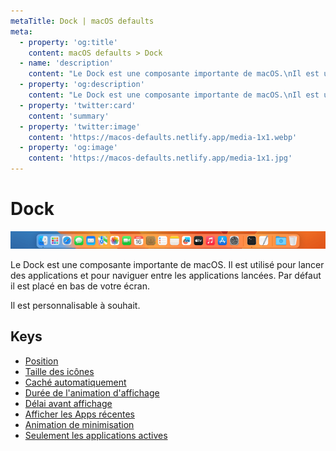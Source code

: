 ```yaml
---
metaTitle: Dock | macOS defaults
meta:
  - property: 'og:title'
    content: macOS defaults > Dock
  - name: 'description'
    content: "Le Dock est une composante importante de macOS.\nIl est utilisé pour lancer des applications et pour naviguer entre les applications lancées.\nPar défaut il est placé en bas de votre écran.\n\nIl est personnalisable à souhait.\n"
  - property: 'og:description'
    content: "Le Dock est une composante importante de macOS.\nIl est utilisé pour lancer des applications et pour naviguer entre les applications lancées.\nPar défaut il est placé en bas de votre écran.\n\nIl est personnalisable à souhait.\n"
  - property: 'twitter:card'
    content: 'summary'
  - property: 'twitter:image'
    content: 'https://macos-defaults.netlify.app/media-1x1.webp'
  - property: 'og:image'
    content: 'https://macos-defaults.netlify.app/media-1x1.jpg'
---
```


# Dock

<img
  src="../../dock/images/dock.png" alt="Une capture de Dock"
  width="740" height="41" style="height: auto"
/>

Le Dock est une composante importante de macOS.
Il est utilisé pour lancer des applications et pour naviguer entre les applications lancées.
Par défaut il est placé en bas de votre écran.

Il est personnalisable à souhait.

## Keys

- [Position](./orientation.md)
- [Taille des icônes](./tilesize.md)
- [Caché automatiquement](./autohide.md)
- [Durée de l&#x27;animation d&#x27;affichage](./autohide-time-modifier.md)
- [Délai avant affichage](./autohide-delay.md)
- [Afficher les Apps récentes](./show-recents.md)
- [Animation de minimisation](./mineffect.md)
- [Seulement les applications actives](./static-only.md)
